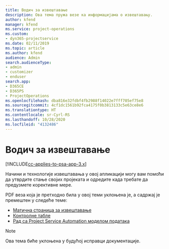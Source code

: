 ```yaml
---
title: Водич за извештавање
description: Ова тема пружа везе ка информацијама о извештавању.
author: kfend
manager: kfend
ms.service: project-operations
ms.custom:
- dyn365-projectservice
ms.date: 02/11/2019
ms.topic: article
ms.author: kfend
audience: Admin
search.audienceType:
- admin
- customizer
- enduser
search.app:
- D365CE
- D365PS
- ProjectOperations
ms.openlocfilehash: dba816e32fdbf4fb2988f14022e7fff705ef75e8
ms.sourcegitcommit: 4cf1dc1561b92fca4175f0b3813133c5e63ce8e6
ms.translationtype: HT
ms.contentlocale: sr-Cyrl-RS
ms.lasthandoff: 10/28/2020
ms.locfileid: "4132486"
---
```

# <a name="reporting-guide"></a>Водич за извештавање

[!INCLUDE[cc-applies-to-psa-app-3.x](../../includes/cc-applies-to-psa-app-3x.md)]

Начини и технологије извештавања у овој апликацији могу вам помоћи да утврдите стање својих пројеката и одредите када требате да предузмете корективне мере. 

PDF веза која је претходно била у овој теми уклоњена је, а садржај је премештен у следеће теме:

- [Матична страница за извештавање](../reports-reporting-dynamics-365-project-service.md)
- [Контролне табле](../reports-dashboards.md)
- [Рад са Project Service Automation моделом података](../reports-working-project-service-data-model.md)

> [!NOTE]
> Ова тема биће уклоњена у будућој исправци документације. 
